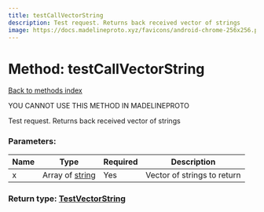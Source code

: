 ```yaml
---
title: testCallVectorString
description: Test request. Returns back received vector of strings
image: https://docs.madelineproto.xyz/favicons/android-chrome-256x256.png
---
```

# Method: testCallVectorString  
[Back to methods index](index.md)


YOU CANNOT USE THIS METHOD IN MADELINEPROTO


Test request. Returns back received vector of strings

### Parameters:

| Name     |    Type       | Required | Description |
|----------|---------------|----------|-------------|
|x|Array of [string](../types/string.md) | Yes|Vector of strings to return|


### Return type: [TestVectorString](../types/TestVectorString.md)

